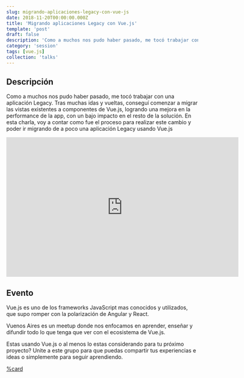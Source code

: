 ```yaml
---
slug: migrando-aplicaciones-legacy-con-vue-js
date: 2018-11-20T00:00:00.000Z
title: 'Migrando aplicaciones Legacy con Vue.js'
template: 'post'
draft: false
description: 'Como a muchos nos pudo haber pasado, me tocó trabajar con una aplicación Legacy. Tras muchas idas y vueltas, conseguí comenzar a migrar las vistas existentes a componentes de Vue.js, logrando una mejora en la performance de la app, con un bajo impacto en el resto de la solución. En esta charla, voy a contar como fue el proceso para realizar este cambio y poder ir migrando de a poco una aplicación Legacy usando Vue.js'
category: 'session'
tags: [vue.js]
collection: 'talks'
---
```


## Descripción

Como a muchos nos pudo haber pasado, me tocó trabajar con una aplicación Legacy. Tras muchas idas y vueltas, conseguí comenzar a migrar las vistas existentes a componentes de Vue.js, logrando una mejora en la performance de la app, con un bajo impacto en el resto de la solución. En esta charla, voy a contar como fue el proceso para realizar este cambio y poder ir migrando de a poco una aplicación Legacy usando Vue.js

<iframe src="https://onedrive.live.com/embed?cid=915471809AA43A7A&amp;resid=915471809AA43A7A%2119651&amp;authkey=ALurhwapcourazg&amp;em=2&amp;wdAr=1.7777777777777777" width="610px" height="367px" frameborder="0">Esto es un documento de <a target="_blank" href="https://office.com">Microsoft Office</a> incrustado con tecnología de <a target="_blank" href="https://office.com/webapps">Office</a>.</iframe>

## Evento

Vue.js es uno de los frameworks JavaScript mas conocidos y utilizados, que supo romper con la polarización de Angular y React.

Vuenos Aires es un meetup donde nos enfocamos en aprender, enseñar y difundir todo lo que tenga que ver con el ecosistema de Vue.js.

Estas usando Vue.js o al menos lo estas considerando para tu próximo proyecto? Unite a este grupo para que puedas compartir tus experiencias e ideas o simplemente para seguir aprendiendo.

[%card](https://www.meetup.com/vuenos-aires/events/256445096/)
